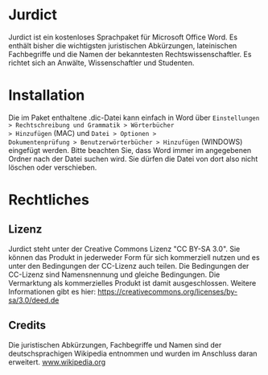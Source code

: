# Jurdict
Jurdict ist ein kostenloses Sprachpaket für Microsoft Office Word. Es enthält bisher die wichtigsten juristischen Abkürzungen, lateinischen Fachbegriffe und die Namen der bekanntesten Rechtswissenschaftler. Es richtet sich an Anwälte, Wissenschaftler und Studenten.

# Installation
Die im Paket enthaltene .dic-Datei kann einfach in Word über <code>Einstellungen > Rechtschreibung und Grammatik > Wörterbücher > Hinzufügen</code> (MAC) und <code>Datei > Optionen > Dokumentenprüfung > Benutzerwörterbücher > Hinzufügen</code> (WINDOWS) eingefügt werden. Bitte beachten Sie, dass Word immer im angegebenen Ordner nach der Datei suchen wird. Sie dürfen die Datei von dort also nicht löschen oder verschieben.

# Rechtliches
## Lizenz
Jurdict steht unter der Creative Commons Lizenz "CC BY-SA 3.0". Sie können das Produkt in jederweder Form für sich kommerziell nutzen und es unter den Bedingungen der CC-Lizenz auch teilen. Die Bedingungen der CC-Lizenz sind Namensnennung und gleiche Bedingungen. Die Vermarktung als kommerzielles Produkt ist damit ausgeschlossen. Weitere Informationen gibt es hier: https://creativecommons.org/licenses/by-sa/3.0/deed.de

## Credits
Die juristischen Abkürzungen, Fachbegriffe und Namen sind der deutschsprachigen Wikipedia entnommen und wurden im Anschluss daran erweitert. www.wikipedia.org
